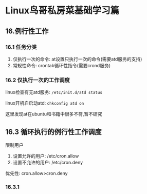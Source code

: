 # Linux鸟哥私房菜基础学习篇

## 16.例行性工作

### 16.1 任务分类

1. 仅执行一次的命令: at设置只执行一次的命令(需要atd服务的支持)
2. 常规性命令: crontab循环性指令(需要crond服务)

### 16.2 仅执行一次的工作调度

linux检查有无atd服务: `/etc/init.d/atd status`

linux开机自启动atd: `chkconfig atd on`

这里发现at在ubuntu和书籍中很多不符,暂不研究

## 16.3 循环执行的例行性工作调度

限制用户

1. 设置允许的用户: /etc/cron.allow
2. 设置不允许的用户: /etc/cron.deny

优先性: cron.allow>cron.deny

### 16.3.1 




